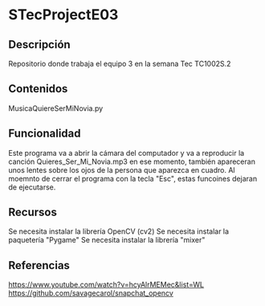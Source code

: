 # STecProjectE03
## Descripción
Repositorio donde trabaja el equipo 3 en la semana Tec TC1002S.2


## Contenidos
MusicaQuiereSerMiNovia.py

## Funcionalidad
Este programa va a abrir la cámara del computador y va a reproducir la canción Quieres_Ser_Mi_Novia.mp3 en ese momento, también apareceran unos lentes sobre los ojos de la persona que aparezca en cuadro. 
Al moemnto de cerrar el programa con la tecla "Esc", estas funcoines dejaran de ejecutarse.

## Recursos
Se necesita instalar la librería OpenCV (cv2)
Se necesita instalar la paquetería "Pygame"
Se necesita instalar la librería "mixer"

## Referencias
https://www.youtube.com/watch?v=hcyAlrMEMec&list=WL
https://github.com/savagecarol/snapchat_opencv
